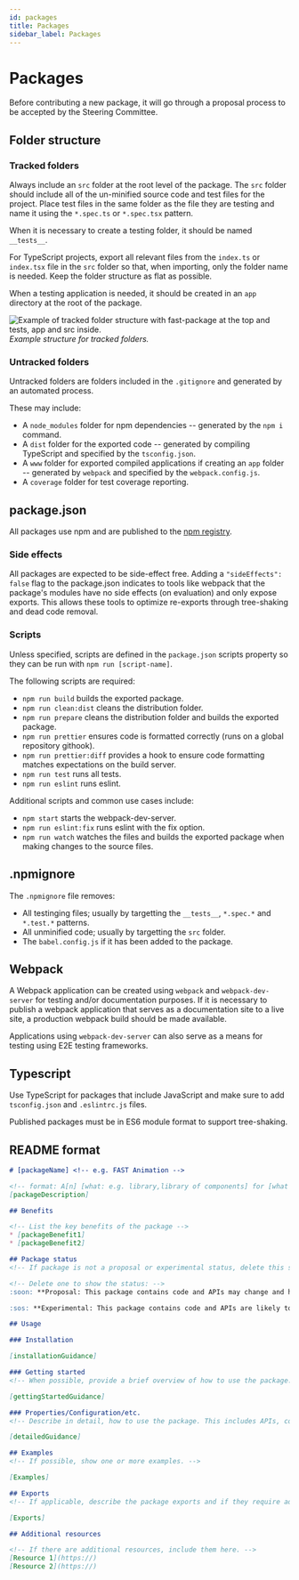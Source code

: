 ```yaml
---
id: packages
title: Packages
sidebar_label: Packages
---
```


# Packages

Before contributing a new package, it will go through a proposal process to be accepted by the Steering Committee.

## Folder structure

### Tracked folders

Always include an `src` folder at the root level of the package. The `src` folder should include all of the un-minified source code and test files for the project. Place test files in the same folder as the file they are testing and name it using the `*.spec.ts` or `*.spec.tsx` pattern.

When it is necessary to create a testing folder, it should be named `__tests__`.

For TypeScript projects, export all relevant files from the `index.ts` or `index.tsx` file in the `src` folder so that, when importing, only the folder name is needed. Keep the folder structure as flat as possible.

When a testing application is needed, it should be created in an `app` directory at the root of the package.

![Example of tracked folder structure with fast-package at the top and __tests__, app and src inside.](https://res.cloudinary.com/fast/image/upload/v1546297640/creating_packages_tracked_folders.webp "")
*Example structure for tracked folders.*

### Untracked folders

Untracked folders are folders included in the `.gitignore` and generated by an automated process.

These may include:

* A `node_modules` folder for npm dependencies -- generated by the `npm i` command.
* A `dist` folder for the exported code -- generated by compiling TypeScript and specified by the `tsconfig.json`.
* A `www` folder for exported compiled applications if creating an `app` folder -- generated by `webpack` and specified by the `webpack.config.js`.
* A `coverage` folder for test coverage reporting.

## package.json

All packages use npm and are published to the [npm registry](https://www.npmjs.com/).

### Side effects

All packages are expected to be side-effect free. Adding a `"sideEffects": false` flag to the package.json indicates to tools like webpack that the package's modules have no side effects (on evaluation) and only expose exports. This allows these tools to optimize re-exports through tree-shaking and dead code removal.

### Scripts

Unless specified, scripts are defined in the `package.json` scripts property so they can be run with `npm run [script-name]`.

The following scripts are required:

* `npm run build` builds the exported package.
* `npm run clean:dist` cleans the distribution folder.
* `npm run prepare` cleans the distribution folder and builds the exported package.
* `npm run prettier` ensures code is formatted correctly (runs on a global repository githook).
* `npm run prettier:diff` provides a hook to ensure code formatting matches expectations on the build server.
* `npm run test` runs all tests.
* `npm run eslint` runs eslint.

Additional scripts and common use cases include:

* `npm start` starts the webpack-dev-server.
* `npm run eslint:fix` runs eslint with the fix option.
* `npm run watch` watches the files and builds the exported package when making changes to the source files.

## .npmignore

The `.npmignore` file removes:

* All testinging files; usually by targetting the `__tests__`, `*.spec.*` and `*.test.*` patterns.
* All unminified code; usually by targetting the `src` folder.
* The `babel.config.js` if it has been added to the package.

## Webpack

A Webpack application can be created using `webpack` and `webpack-dev-server` for testing and/or documentation purposes. If it is necessary to publish a webpack application that serves as a documentation site to a live site, a production webpack build should be made available.

Applications using `webpack-dev-server` can also serve as a means for testing using E2E testing frameworks.

## Typescript

Use TypeScript for packages that include JavaScript and make sure to add `tsconfig.json` and `.eslintrc.js` files.

Published packages must be in ES6 module format to support tree-shaking.

## README format

```markdown
# [packageName] <!-- e.g. FAST Animation -->

<!-- format: A[n] [what: e.g. library,library of components] for [what does it do?]. -->
[packageDescription]

## Benefits

<!-- List the key benefits of the package -->
* [packageBenefit1]
* [packageBenefit2]

## Package status
<!-- If package is not a proposal or experimental status, delete this section -->

<!-- Delete one to show the status: -->
:soon: **Proposal: This package contains code and APIs may change and have gaps in stability, testing and documentation. Your feedback is encouraged.**

:sos: **Experimental: This package contains code and APIs are likely to change, may not be stable, and may be missing tests and documentation.**

## Usage

### Installation

[installationGuidance]

### Getting started
<!-- When possible, provide a brief overview of how to use the package. This should be the minimum work required to get a meaningful understanding of how the package works -->

[gettingStartedGuidance]

### Properties/Configuration/etc.
<!-- Describe in detail, how to use the package. This includes APIs, configurations, ... -->

[detailedGuidance]

## Examples
<!-- If possible, show one or more examples. -->

[Examples]

## Exports
<!-- If applicable, describe the package exports and if they require additional configuration, for example because they are exported as ES6 and therefore need babel or some other method of transpiling to ES2015. -->

[Exports]

## Additional resources

<!-- If there are additional resources, include them here. -->
[Resource 1](https://)
[Resource 2](https://)
```
